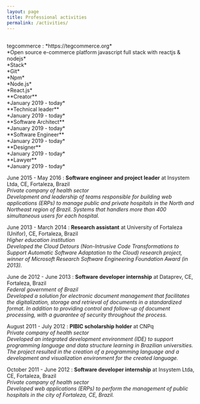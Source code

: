 ```yaml
---
layout: page
title: Professional activities
permalink: /activities/
---
```


<br>
tegcommerce
:   *https://tegcommerce.org*<br>
    *Open source e-commerce platform javascript full stack with reactjs & nodejs*<br>
    *Stack*<br>
    *Git*<br>
    *Npm*<br>
    *Node.js*<br>
    *React.js*<br>
    **Creator**<br>
    *January 2019 - today*<br>
    **Technical leader**<br>
    *January 2019 - today*<br>
    **Software Architect**<br>
    *January 2019 - today*<br>
    **Software Engineer**<br>
    *January 2019 - today*<br>
    **Designer**<br>
    *January 2019 - today*<br>
    **Lawyer**<br>
    *January 2019 - today*<br>

June 2015 - May 2016
:   **Software engineer and project leader** at Insystem Ltda, CE, Fortaleza, Brazil<br>
    *Private company of health sector*<br>
    *Development and leadership of teams responsible for building web applications (ERPs) to manage public and private hospitals in the North and Northeast region of Brazil. Systems that handlers more than 400 simultaneous users for each hospital.*

June 2013 - March 2014
:   **Research assistant** at University of Fortaleza (Unifor), CE, Fortaleza, Brazil<br>
    *Higher education institution*<br>
    *Developed the Cloud Detours (Non-Intrusive Code Transformations to Support Automatic Software Adaptation to the Cloud) research project, winner of Microsoft Research Software Engineering Foundation Award (in 2013).*

June de 2012 - June 2013
:   **Software developer internship** at Dataprev, CE, Fortaleza, Brazil<br>
    *Federal government of Brazil*<br>
    *Developed a solution for electronic document management that facilitates the digitalization, storage and retrieval of documents in a standardized format. In addition to providing control and follow-up of document processing, with a guarantee of security throughout the process.*

August 2011 - July 2012
:   **PIBIC scholarship holder** at CNPq<br>
    *Private company of health sector*<br>
    *Developed an integrated development environment (IDE) to support programming language and data structure learning in Brazilian universities. The project resulted in the creation of a programming language and a development and visualization environment for the created language.*

October 2011 - June 2012
:   **Software developer internship** at Insystem Ltda, CE, Fortaleza, Brazil<br>
    *Private company of health sector*<br>
    *Developed web applications (ERPs) to perform the management of public hospitals in the city of Fortaleza, CE, Brazil.*

